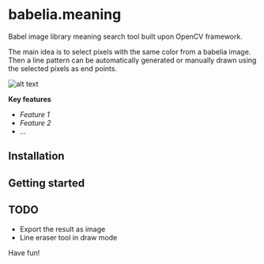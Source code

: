 # babelia.meaning
Babel image library meaning search tool built upon OpenCV framework.

The main idea is to select pixels with the same color from a babelia image. Then a line pattern can be automatically generated or manually drawn using the selected pixels as end points.

![alt text](https://i.imgur.com/CmVvhVF.gif)

**Key features**

+ *Feature 1*
+ *Feature 2*
+ *...*

## Installation

## Getting started

## TODO
+ Export the result as image
+ Line eraser tool in draw mode

Have fun!
